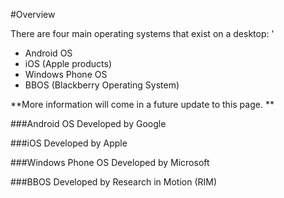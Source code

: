 #Overview

There are four main operating systems that exist on a desktop: '
* Android OS
* iOS (Apple products)
* Windows Phone OS
* BBOS (Blackberry Operating System)

**More information will come in a future update to this page. **

###Android OS
Developed by Google

###iOS
Developed by Apple

###Windows Phone OS
Developed by Microsoft

###BBOS
Developed by Research in Motion (RIM)

